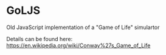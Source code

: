 # GoLJS
Old JavaScript implementation of a "Game of Life" simulartor

Details can be found here:
https://en.wikipedia.org/wiki/Conway%27s_Game_of_Life
